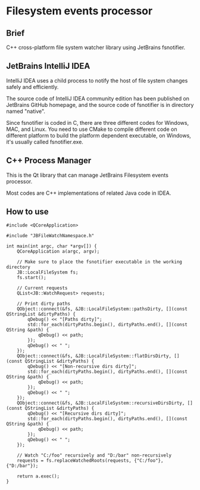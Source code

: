 # Filesystem events processor

## Brief

C++ cross-platform file system watcher library using JetBrains fsnotifier.

## JetBrains IntelliJ IDEA

IntelliJ IDEA uses a child process to notify the host of file system changes safely and efficiently.

The source code of IntelliJ IDEA community edition has been published on JetBrains GitHub homepage, and the source code of fsnotifier is in directory named "native".

Since fsnotifier is coded in C, there are three different codes for Windows, MAC, and Linux. You need to use CMake to compile different code on different platform to build the platform dependent executable, on Windows, it's usually called fsnotifier.exe.

## C++ Process Manager

This is the Qt library that can manage JetBrains Filesystem events processor.

Most codes are C++ implementations of related Java code in IDEA.

## How to use

````
#include <QCoreApplication>

#include "JBFileWatchNamespace.h"

int main(int argc, char *argv[]) {
    QCoreApplication a(argc, argv);

    // Make sure to place the fsnotifier executable in the working directory
    JB::LocalFileSystem fs;
    fs.start();
    
    // Current requests
    QList<JB::WatchRequest> requests;

    // Print dirty paths
    QObject::connect(&fs, &JB::LocalFileSystem::pathsDirty, [](const QStringList &dirtyPaths) {
        qDebug() << "[Paths dirty]";
        std::for_each(dirtyPaths.begin(), dirtyPaths.end(), [](const QString &path) {
            qDebug() << path;
        });
        qDebug() << " ";
    });
    QObject::connect(&fs, &JB::LocalFileSystem::flatDirsDirty, [](const QStringList &dirtyPaths) {
        qDebug() << "[Non-recursive dirs dirty]";
        std::for_each(dirtyPaths.begin(), dirtyPaths.end(), [](const QString &path) {
            qDebug() << path;
        });
        qDebug() << " ";
    });
    QObject::connect(&fs, &JB::LocalFileSystem::recursiveDirsDirty, [](const QStringList &dirtyPaths) {
        qDebug() << "[Recursive dirs dirty]";
        std::for_each(dirtyPaths.begin(), dirtyPaths.end(), [](const QString &path) {
            qDebug() << path;
        });
        qDebug() << " ";
    });
    
    // Watch "C:/foo" recursively and "D:/bar" non-recursively
    requests = fs.replaceWatchedRoots(requests, {"C:/foo"}, {"D:/bar"});

    return a.exec();
}

````